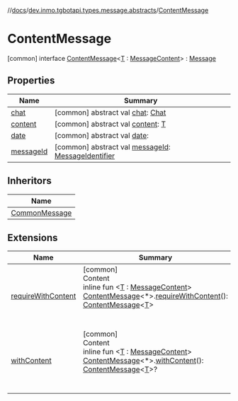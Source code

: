 //[docs](../../../index.md)/[dev.inmo.tgbotapi.types.message.abstracts](../index.md)/[ContentMessage](index.md)



# ContentMessage  
 [common] interface [ContentMessage](index.md)<[T](index.md) : [MessageContent](../../dev.inmo.tgbotapi.types.message.content.abstracts/-message-content/index.md)> : [Message](../-message/index.md)   


## Properties  
  
|  Name |  Summary | 
|---|---|
| <a name="dev.inmo.tgbotapi.types.message.abstracts/ContentMessage/chat/#/PointingToDeclaration/"></a>[chat](index.md#%5Bdev.inmo.tgbotapi.types.message.abstracts%2FContentMessage%2Fchat%2F%23%2FPointingToDeclaration%2F%5D%2FProperties%2F625018081)| <a name="dev.inmo.tgbotapi.types.message.abstracts/ContentMessage/chat/#/PointingToDeclaration/"></a> [common] abstract val [chat](index.md#%5Bdev.inmo.tgbotapi.types.message.abstracts%2FContentMessage%2Fchat%2F%23%2FPointingToDeclaration%2F%5D%2FProperties%2F625018081): [Chat](../../dev.inmo.tgbotapi.types.chat.abstracts/-chat/index.md)   <br>|
| <a name="dev.inmo.tgbotapi.types.message.abstracts/ContentMessage/content/#/PointingToDeclaration/"></a>[content](content.md)| <a name="dev.inmo.tgbotapi.types.message.abstracts/ContentMessage/content/#/PointingToDeclaration/"></a> [common] abstract val [content](content.md): [T](index.md)   <br>|
| <a name="dev.inmo.tgbotapi.types.message.abstracts/ContentMessage/date/#/PointingToDeclaration/"></a>[date](index.md#%5Bdev.inmo.tgbotapi.types.message.abstracts%2FContentMessage%2Fdate%2F%23%2FPointingToDeclaration%2F%5D%2FProperties%2F625018081)| <a name="dev.inmo.tgbotapi.types.message.abstracts/ContentMessage/date/#/PointingToDeclaration/"></a> [common] abstract val [date](index.md#%5Bdev.inmo.tgbotapi.types.message.abstracts%2FContentMessage%2Fdate%2F%23%2FPointingToDeclaration%2F%5D%2FProperties%2F625018081):    <br>|
| <a name="dev.inmo.tgbotapi.types.message.abstracts/ContentMessage/messageId/#/PointingToDeclaration/"></a>[messageId](index.md#%5Bdev.inmo.tgbotapi.types.message.abstracts%2FContentMessage%2FmessageId%2F%23%2FPointingToDeclaration%2F%5D%2FProperties%2F625018081)| <a name="dev.inmo.tgbotapi.types.message.abstracts/ContentMessage/messageId/#/PointingToDeclaration/"></a> [common] abstract val [messageId](index.md#%5Bdev.inmo.tgbotapi.types.message.abstracts%2FContentMessage%2FmessageId%2F%23%2FPointingToDeclaration%2F%5D%2FProperties%2F625018081): [MessageIdentifier](../../dev.inmo.tgbotapi.types/index.md#%5Bdev.inmo.tgbotapi.types%2FMessageIdentifier%2F%2F%2FPointingToDeclaration%2F%5D%2FClasslikes%2F625018081)   <br>|


## Inheritors  
  
|  Name | 
|---|
| <a name="dev.inmo.tgbotapi.types.message.abstracts/CommonMessage///PointingToDeclaration/"></a>[CommonMessage](../-common-message/index.md)|


## Extensions  
  
|  Name |  Summary | 
|---|---|
| <a name="dev.inmo.tgbotapi.extensions.utils//requireWithContent/dev.inmo.tgbotapi.types.message.abstracts.ContentMessage[*]#/PointingToDeclaration/"></a>[requireWithContent](../../dev.inmo.tgbotapi.extensions.utils/require-with-content.md)| <a name="dev.inmo.tgbotapi.extensions.utils//requireWithContent/dev.inmo.tgbotapi.types.message.abstracts.ContentMessage[*]#/PointingToDeclaration/"></a>[common]  <br>Content  <br>inline fun <[T](../../dev.inmo.tgbotapi.extensions.utils/require-with-content.md) : [MessageContent](../../dev.inmo.tgbotapi.types.message.content.abstracts/-message-content/index.md)> [ContentMessage](index.md)<*>.[requireWithContent](../../dev.inmo.tgbotapi.extensions.utils/require-with-content.md)(): [ContentMessage](index.md)<[T](../../dev.inmo.tgbotapi.extensions.utils/require-with-content.md)>  <br><br><br>|
| <a name="dev.inmo.tgbotapi.extensions.utils//withContent/dev.inmo.tgbotapi.types.message.abstracts.ContentMessage[*]#/PointingToDeclaration/"></a>[withContent](../../dev.inmo.tgbotapi.extensions.utils/with-content.md)| <a name="dev.inmo.tgbotapi.extensions.utils//withContent/dev.inmo.tgbotapi.types.message.abstracts.ContentMessage[*]#/PointingToDeclaration/"></a>[common]  <br>Content  <br>inline fun <[T](../../dev.inmo.tgbotapi.extensions.utils/with-content.md) : [MessageContent](../../dev.inmo.tgbotapi.types.message.content.abstracts/-message-content/index.md)> [ContentMessage](index.md)<*>.[withContent](../../dev.inmo.tgbotapi.extensions.utils/with-content.md)(): [ContentMessage](index.md)<[T](../../dev.inmo.tgbotapi.extensions.utils/with-content.md)>?  <br><br><br>|

